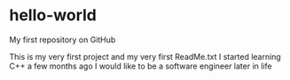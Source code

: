 # hello-world
My first repository on GitHub

This is my very first project and my very first ReadMe.txt
I started learning C++ a few months ago
I would like to be a software engineer later in life
